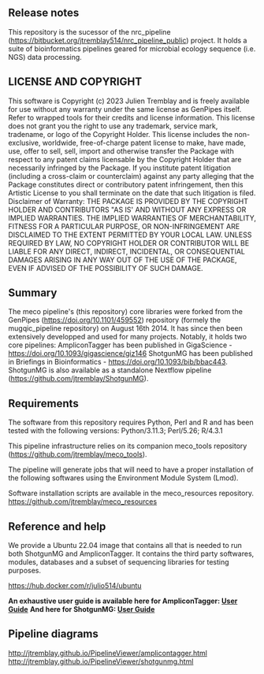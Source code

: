 ## Release notes
This repository is the sucessor of the nrc_pipeline (https://bitbucket.org/jtremblay514/nrc_pipeline_public) project. It holds a suite of bioinformatics pipelines geared for microbial ecology sequence (i.e. NGS) data processing.


## LICENSE AND COPYRIGHT
This software is Copyright (c) 2023 Julien Tremblay and is freely available for use without any warranty under the same license as GenPipes itself. Refer to wrapped tools for their credits and license information.
This license does not grant you the right to use any trademark, service mark, tradename, or logo of the Copyright Holder.
This license includes the non-exclusive, worldwide, free-of-charge patent license to make, have made, use, offer to sell, sell, import and otherwise transfer the Package with respect to any patent claims licensable by the Copyright Holder that are necessarily infringed by the Package. If you institute patent litigation (including a cross-claim or counterclaim) against any party alleging that the Package constitutes direct or contributory patent infringement, then this Artistic License to you shall terminate on the date that such litigation is filed.
Disclaimer of Warranty: THE PACKAGE IS PROVIDED BY THE COPYRIGHT HOLDER AND CONTRIBUTORS "AS IS' AND WITHOUT ANY EXPRESS OR IMPLIED WARRANTIES. THE IMPLIED WARRANTIES OF MERCHANTABILITY, FITNESS FOR A PARTICULAR PURPOSE, OR NON-INFRINGEMENT ARE DISCLAIMED TO THE EXTENT PERMITTED BY YOUR LOCAL LAW. UNLESS REQUIRED BY LAW, NO COPYRIGHT HOLDER OR CONTRIBUTOR WILL BE LIABLE FOR ANY DIRECT, INDIRECT, INCIDENTAL, OR CONSEQUENTIAL DAMAGES ARISING IN ANY WAY OUT OF THE USE OF THE PACKAGE, EVEN IF ADVISED OF THE POSSIBILITY OF SUCH DAMAGE.

## Summary
The meco pipeline's (this repository) core libraries were forked from the GenPipes (https://doi.org/10.1101/459552) repository (formely the mugqic_pipeline repository) on August 16th 2014. It has since then been extensively developped and used for many projects. Notably, it holds two core pipelines:
  AmpliconTagger has been published in GigaScience - https://doi.org/10.1093/gigascience/giz146
  ShotgunMG has been published in Briefings in Bioinformatics - https://doi.org/10.1093/bib/bbac443. ShotgunMG is also available as a standalone Nextflow pipeline (https://github.com/jtremblay/ShotgunMG).

## Requirements
The software from this repository requires Python, Perl and R and has been tested with the following versions:
Python/3.11.3; Perl/5.26; R/4.3.1

This pipeline infrastructure relies on its companion meco_tools repository (https://github.com/jtremblay/meco_tools).

The pipeline will generate jobs that will need to have a proper installation of the following softwares using the Environment Module System (Lmod).

Software installation scripts are available in the meco_resources repository.
https://github.com/jtremblay/meco_resources

## Reference and help
We provide a Ubuntu 22.04 image that contains all that is needed to run both ShotgunMG and AmpliconTagger. It contains the third party softwares, modules, databases and a subset of sequencing libraries for testing purposes.

https://hub.docker.com/r/julio514/ubuntu

**An exhaustive user guide is available here for AmpliconTagger: [User Guide](http://jtremblay.github.io/amplicontagger_guide.html)**
**And here for ShotgunMG: [User Guide](http://jtremblay.github.io/shotgunmg_guide.html)**

## Pipeline diagrams
http://jtremblay.github.io/PipelineViewer/amplicontagger.html
http://jtremblay.github.io/PipelineViewer/shotgunmg.html

